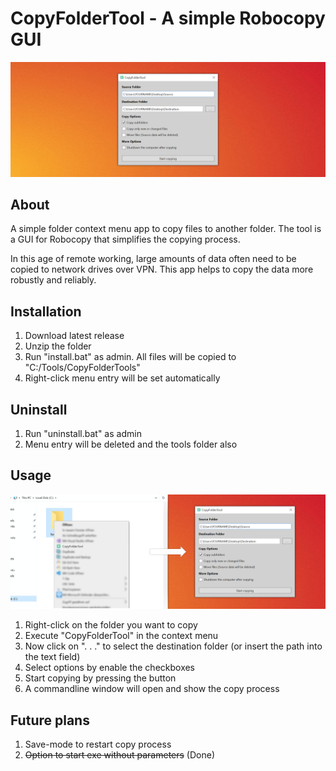 # CopyFolderTool - A simple Robocopy GUI

![Image of application on gradient](screenshots/header-image.jpg?raw=true "Image of application on gradient")

## About

A simple folder context menu app to copy files to another folder. The tool is a GUI for Robocopy that simplifies the copying process.

In this age of remote working, large amounts of data often need to be copied to network drives over VPN. This app helps to copy the data more robustly and reliably.

## Installation

1. Download latest release
2. Unzip the folder
3. Run "install.bat" as admin. All files will be copied to "C:/Tools/CopyFolderTools" 
4. Right-click menu entry will be set automatically

## Uninstall

1. Run "uninstall.bat" as admin
2. Menu entry will be deleted and the tools folder also

## Usage

![Image of application for instruction](screenshots/instruction-image.jpg?raw=true "Image of application for instruction")

1. Right-click on the folder you want to copy
2. Execute "CopyFolderTool" in the context menu
3. Now click on ". . ." to select the destination folder (or insert the path into the text field)
4. Select options by enable the checkboxes
5. Start copying by pressing the button
6. A commandline window will open and show the copy process

## Future plans

1. Save-mode to restart copy process
2. ~~Option to start exe without parameters~~ (Done)
